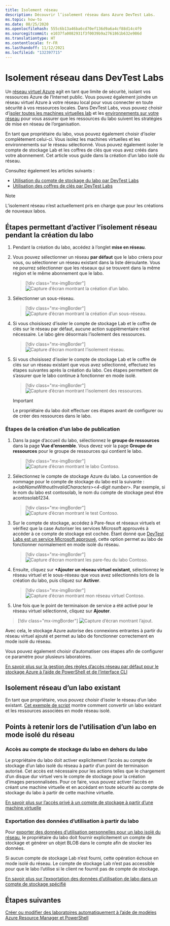 ```yaml
---
title: Isolement réseau
description: Découvrir l’isolement réseau dans Azure DevTest Labs.
ms.topic: how-to
ms.date: 08/25/2020
ms.openlocfilehash: 555c6b13a46ba6cd70ef136d9a6a4cf88d14c4f9
ms.sourcegitcommit: e1037fa0082931f3f0039b9a2761861b632e986d
ms.translationtype: HT
ms.contentlocale: fr-FR
ms.lasthandoff: 11/12/2021
ms.locfileid: "132397715"
---
```

# <a name="network-isolation-in-devtest-labs"></a>Isolement réseau dans DevTest Labs

Un [réseau virtuel Azure](../virtual-network/virtual-networks-overview.md) agit en tant que limite de sécurité, isolant vos ressources Azure de l’Internet public. Vous pouvez également joindre un réseau virtuel Azure à votre réseau local pour vous connecter en toute sécurité à vos ressources locales. Dans DevTest Labs, vous pouvez choisir d’[isoler toutes les machines virtuelles lab](devtest-lab-configure-vnet.md) et les [environnements sur votre réseau](connect-environment-lab-virtual-network.md) pour vous assurer que les ressources du labo suivent les stratégies de mise en réseau de l’organisation. 

En tant que propriétaire du labo, vous pouvez également choisir d’isoler complètement celui-ci. Vous isolez les machines virtuelles et les environnements sur le réseau sélectionné. Vous pouvez également isoler le compte de stockage Lab et les coffres de clés que vous avez créés dans votre abonnement. Cet article vous guide dans la création d’un labo isolé du réseau. 

Consultez également les articles suivants :

- [Utilisation du compte de stockage du labo par DevTest Labs](encrypt-storage.md)
- [Utilisation des coffres de clés par DevTest Labs](devtest-lab-store-secrets-in-key-vault.md)
 
> [!NOTE]
> L’isolement réseau n’est actuellement pris en charge que pour les créations de nouveaux labos.

## <a name="steps-to-enable-network-isolation-during-lab-creation"></a>Étapes permettant d’activer l’isolement réseau pendant la création du labo

1. Pendant la création du labo, accédez à l’onglet **mise en réseau**.
1. Vous pouvez sélectionner un réseau **par défaut** que le labo créera pour vous, ou sélectionner un réseau existant dans la liste déroulante. Vous ne pourrez sélectionner que les réseaux qui se trouvent dans la même région et le même abonnement que le labo. 

    > [!div class="mx-imgBorder"]
    > ![Capture d’écran montrant la création d’un labo.](./media/network-isolation/create-lab.png)
1. Sélectionner un sous-réseau.

    > [!div class="mx-imgBorder"]
    > ![Capture d’écran montrant la création d’un sous-réseau.](./media/network-isolation/create-lab-subnet.png)
1. Si vous choisissez d’isoler le compte de stockage Lab et le coffre de clés sur le réseau par défaut, aucune action supplémentaire n’est nécessaire. Le labo gère désormais l’isolement des ressources.
 
    > [!div class="mx-imgBorder"]
    > ![Capture d’écran montrant l’isolement réseau.](./media/network-isolation/isolate-lab-resources.png)
1. Si vous choisissez d’isoler le compte de stockage Lab et le coffre de clés sur un réseau existant que vous avez sélectionné, effectuez les étapes suivantes après la création du labo. Ces étapes permettent de s’assurer que le labo continue à fonctionner en mode isolé. 
 
    > [!div class="mx-imgBorder"]
    > ![Capture d’écran montrant l’isolement des ressources.](./media/network-isolation/isolate-my-vnet.png)

    > [!IMPORTANT]
    > Le propriétaire du labo doit effectuer ces étapes avant de configurer ou de créer des ressources dans le labo.

### <a name="steps-to-follow-post-lab-creation"></a>Étapes de la création d’un labo de publication

1. Dans la page d’accueil du labo, sélectionnez le **groupe de ressources** dans la page **Vue d’ensemble**. Vous devez voir la page **Groupe de ressources** pour le groupe de ressources qui contient le labo. 
 
   > [!div class="mx-imgBorder"]
   > ![Capture d’écran montrant le labo Contoso.](./media/network-isolation/contoso-lab.png)
1. Sélectionnez le compte de stockage Azure du labo. La convention de nommage pour le compte de stockage du labo est la suivante : a\<*labNameWithoutInvalidCharacters*>\<*4-digit number*>. Par exemple, si le nom du labo est contosolab, le nom du compte de stockage peut être acontosolab1234.
 
   > [!div class="mx-imgBorder"]
   > ![Capture d’écran montrant le test Contoso.](./media/network-isolation/contoso-test.png)
1. Sur le compte de stockage, accédez à Pare-feux et réseaux virtuels et vérifiez que la case Autoriser les services Microsoft approuvés à accéder à ce compte de stockage est cochée. Étant donné que [DevTest Labs est un service Microsoft approuvé](../storage/common/storage-network-security.md#trusted-microsoft-services), cette option permet au labo de fonctionner normalement en mode isolé du réseau. 

   > [!div class="mx-imgBorder"]
   > ![Capture d’écran montrant les pare-feu du labo Contoso.](./media/network-isolation/contoso-lab-firewalls-vnets.png)
1. Ensuite, cliquez sur **+Ajouter un réseau virtuel existant**, sélectionnez le réseau virtuel et le sous-réseau que vous avez sélectionnés lors de la création du labo, puis cliquez sur **Activer**. 

   > [!div class="mx-imgBorder"]
   > ![Capture d’écran montrant mon réseau virtuel Contoso.](./media/network-isolation/contoso-lab-my-vnet.png)
5.  Une fois que le point de terminaison de service a été activé pour le réseau virtuel sélectionné, cliquez sur **Ajouter**. 

   > [!div class="mx-imgBorder"]
   > ![Capture d’écran montrant l’ajout.](./media/network-isolation/contoso-firewall-add.png)
 
Avec cela, le stockage Azure autorise des connexions entrantes à partir du réseau virtuel ajouté et permet au labo de fonctionner correctement en mode isolé du réseau. 

Vous pouvez également choisir d’automatiser ces étapes afin de configurer ce paramètre pour plusieurs laboratoires. 

[En savoir plus sur la gestion des règles d’accès réseau par défaut pour le stockage Azure à l’aide de PowerShell et de l’interface CLI](../storage/common/storage-network-security.md?toc=%2fazure%2fvirtual-network%2ftoc.json#powershell)

## <a name="network-isolation-for-an-existing-lab"></a>Isolement réseau d’un labo existant

En tant que propriétaire, vous pouvez choisir d’isoler le réseau d’un labo existant. [Cet exemple de script](https://github.com/Azure/azure-devtestlab/blob/master/Tools/ConvertDtlLabToIsolatedNetwork/Convert-DtlLabToIsolatedNetwork.ps1) montre comment convertir un labo existant et les ressources associées en mode réseau isolé. 

## <a name="things-to-remember-while-using-a-lab-in-a-network-isolated-mode"></a>Points à retenir lors de l’utilisation d’un labo en mode isolé du réseau

### <a name="accessing-labs-storage-account-outside-the-lab"></a>Accès au compte de stockage du labo en dehors du labo 

Le propriétaire du labo doit activer explicitement l’accès au compte de stockage d’un labo isolé du réseau à partir d’un point de terminaison autorisé. Cet accès est nécessaire pour les actions telles que le chargement d’un disque dur virtuel vers le compte de stockage pour la création d’images personnalisées. Pour ce faire, vous pouvez activer l’accès en créant une machine virtuelle et en accédant en toute sécurité au compte de stockage du labo à partir de cette machine virtuelle. 

[En savoir plus sur l’accès privé à un compte de stockage à partir d’une machine virtuelle](../private-link/tutorial-private-endpoint-storage-portal.md)

### <a name="exporting-usage-data-from-the-lab"></a>Exportation des données d’utilisation à partir du labo 

Pour [exporter des données d’utilisation personnelles pour un labo isolé du réseau](personal-data-delete-export.md), le propriétaire du labo doit fournir explicitement un compte de stockage et générer un objet BLOB dans le compte afin de stocker les données. 

Si aucun compte de stockage Lab n’est fourni, cette opération échoue en mode isolé du réseau. Le compte de stockage Lab n’est pas accessible pour que le labo l’utilise si le client ne fournit pas de compte de stockage. 

[En savoir plus sur l’exportation des données d’utilisation de labo dans un compte de stockage spécifié](personal-data-delete-export.md#azure-powershell)

## <a name="next-steps"></a>Étapes suivantes

[Créer ou modifier des laboratoires automatiquement à l’aide de modèles Azure Resource Manager et PowerShell](devtest-lab-use-arm-and-powershell-for-lab-resources.md)
